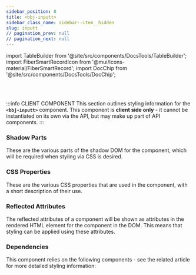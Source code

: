 ```yaml
---
sidebar_position: 0
title: <bbj-inputt>
sidebar_class_name: sidebar--item__hidden
slug: inputt
// pagination_prev: null
// pagination_next: null
---
```


import TableBuilder from '@site/src/components/DocsTools/TableBuilder';
import FiberSmartRecordIcon from '@mui/icons-material/FiberSmartRecord';
import DocChip from '@site/src/components/DocsTools/DocChip';

<DocChip tooltipText="This component will render with a shadow DOM, an API built into the browser that facilitates encapsulation." label="Shadow" target="_blank" clickable={false} iconName='shadow' />

<br />
<br />

:::info CLIENT COMPONENT
This section outlines styling information for the **`<bbj-inputt>`** component. This component is **client side only** - it cannot be instantiated on its own via the API, but may make up part of API components.
:::

### Shadow Parts
These are the various parts of the shadow DOM for the component, which will be required when styling via CSS is desired.
<TableBuilder tag='bbj-inputt' table="parts"/>

### CSS Properties

  These are the various CSS properties that are used in the component, with a short description of their use.
  
  <TableBuilder tag='bbj-inputt' table="properties"/>

### Reflected Attributes

  The reflected attributes of a component will be shown as attributes in the rendered HTML element for the component in the DOM. This means that styling can be applied using these attributes.
  
  <TableBuilder tag='bbj-inputt' table="reflects"/>

### Dependencies

  This component relies on the following components - see the related article for more detailed styling information:
  
  <TableBuilder tag='bbj-inputt' table="dependencies"/>
